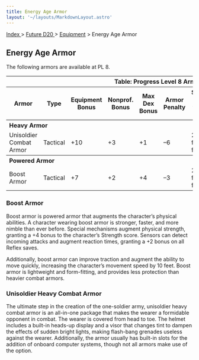 ```yaml
---
title: Energy Age Armor
layout: '~/layouts/MarkdownLayout.astro'
---
```


[ Index ](/) > [ Future D20 ](/future.d20.srd) > [Equipment](/future.d20.srd/equipment) > Energy Age Armor

## Energy Age Armor

The following armors are available at PL 8.


<table> <tr><th colspan="10">Table: Progress Level 8 Armor</th></tr> <tr><th>Armor</th><th>Type</th><th>Equipment Bonus</th><th>Nonprof. Bonus</th><th>Max Dex Bonus</th><th>Armor Penalty</th><th>Speed (30 ft./20 ft.)</th><th>Weight</th><th>Purchase DC</th><th>Restriction</th></tr> <tr><th colspan="10" style="text-align: left">Heavy Armor</th></tr> <tr><td>Unisoldier Combat Armor</td><td>Tactical</td><td>+10</td><td>+3</td><td>+1</td><td>–6</td><td>20 ft./15 ft.</td><td>30 lb.</td><td>19</td><td>Lic (+1)</td></tr> <tr><th colspan="10" style="text-align: left">Powered Armor</th></tr> <tr><td>Boost Armor</td><td>Tactical</td><td>+7</td><td>+2</td><td>+4</td><td>–3</td><td>20 ft./15 ft.</td><td>20 lb.</td><td>18</td><td>Lic (+1)</td></tr> </table>



### Boost Armor

Boost armor is powered armor that augments the character’s physical abilities.
A character wearing boost armor is stronger, faster, and more nimble than ever
before. Special mechanisms augment physical strength, granting a +4 bonus to
the character’s Strength score. Sensors can detect incoming attacks and
augment reaction times, granting a +2 bonus on all Reflex saves.

Additionally, boost armor can improve traction and augment the ability to move
quickly, increasing the character’s movement speed by 10 feet. Boost armor is
lightweight and form-fitting, and provides less protection than heavier combat
armors.

### Unisoldier Heavy Combat Armor

The ultimate step in the creation of the one-soldier army, unisoldier heavy
combat armor is an all-in-one package that makes the wearer a formidable
opponent in combat. The wearer is covered from head to toe. The helmet
includes a built-in heads-up display and a visor that changes tint to dampen
the effects of sudden bright lights, making flash-bang grenades useless
against the wearer. Additionally, the armor usually has built-in slots for the
addition of onboard computer systems, though not all armors make use of the
option.

